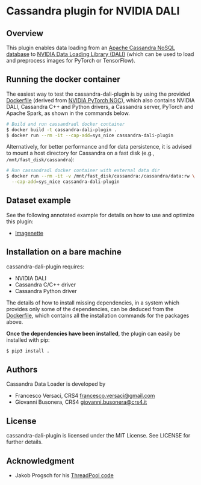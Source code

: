 # Cassandra plugin for NVIDIA DALI

## Overview

This plugin enables data loading from an [Apache Cassandra NoSQL
database](https://cassandra.apache.org) to [NVIDIA Data Loading
Library (DALI)](https://github.com/NVIDIA/DALI) (which can be used to
load and preprocess images for PyTorch or TensorFlow).

## Running the docker container

The easiest way to test the cassandra-dali-plugin is by using the
provided [Dockerfile](Dockerfile) (derived from [NVIDIA PyTorch
NGC](https://catalog.ngc.nvidia.com/orgs/nvidia/containers/pytorch)),
which also contains NVIDIA DALI, Cassandra C++ and Python drivers,
a Cassandra server, PyTorch and Apache Spark, as shown in the commands below.

```bash
# Build and run cassandradl docker container
$ docker build -t cassandra-dali-plugin .
$ docker run --rm -it --cap-add=sys_nice cassandra-dali-plugin
```

Alternatively, for better performance and for data persistence, it is
advised to mount a host directory for Cassandra on a fast disk (e.g.,
`/mnt/fast_disk/cassandra`):

```bash
# Run cassandradl docker container with external data dir
$ docker run --rm -it -v /mnt/fast_disk/cassandra:/cassandra/data:rw \
  --cap-add=sys_nice cassandra-dali-plugin
```

## Dataset example

See the following annotated example for details on how to use and
optimize this plugin:
- [Imagenette](examples/imagenette/)

## Installation on a bare machine

cassandra-dali-plugin requires:
- NVIDIA DALI
- Cassandra C/C++ driver
- Cassandra Python driver

The details of how to install missing dependencies, in a system which
provides only some of the dependencies, can be deduced from the
[Dockerfile](Dockerfile), which contains all the installation
commands for the packages above.

**Once the dependencies have been installed**, the plugin
can easily be installed with pip:
```bash
$ pip3 install .
```

## Authors

Cassandra Data Loader is developed by
  * Francesco Versaci, CRS4 <francesco.versaci@gmail.com>
  * Giovanni Busonera, CRS4 <giovanni.busonera@crs4.it>

## License

cassandra-dali-plugin is licensed under the MIT License.  See LICENSE
for further details.

## Acknowledgment

- Jakob Progsch for his [ThreadPool code](https://github.com/progschj/ThreadPool)
